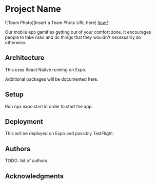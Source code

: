 # Project Name

![Team Photo](Insert a Team Photo URL here)
[*how?*](https://help.github.com/articles/about-readmes/#relative-links-and-image-paths-in-readme-files)

Our mobile app gamifies getting out of your comfort zone. It encourages people to take risks and do things that they wouldn't necessarily do otherwise. 

## Architecture

This uses React Native running on Expo.

Additional packages will be documented here.

## Setup

Run npx expo start in order to start the app.

## Deployment

This will be deployed on Expo and possibly TestFlight.

## Authors

TODO: list of authors

## Acknowledgments
